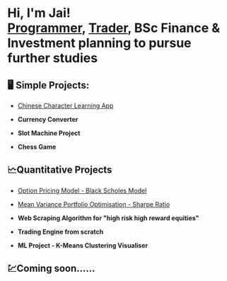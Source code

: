 <h1>Hi, I'm Jai! <br/><a href="https://github.com/JJ194">Programmer</a>, <a href="https://www.linkedin.com/in/jai-o-grady-724ba3245/">Trader</a>, BSc Finance & Investment planning to pursue further studies

<h2>🖥️ Simple Projects:</h2>

- [Chinese Character Learning App](https://github.com/JJ194/Chinese-Character-Game/blob/main/Character%20Game.py)

- <b>Currency Converter</b>

- <b>Slot Machine Project</b>

- <b>Chess Game</b>

<h2>🗠Quantitative Projects</h2>

- [Option Pricing Model - Black Scholes Model](https://github.com/JJ194/Black-Scholes-Pricing-Model/tree/main)

- [Mean Variance Portfolio Optimisation - Sharpe Ratio](https://github.com/JJ194/Mean-Variance-Portfolio-Optimisation-Sharpe-Ratio)

- <b>Web Scraping Algorithm for "high risk high reward equities" </b>

- <b>Trading Engine from scratch</b>

- <b>ML Project - K-Means Clustering Visualiser </b>

<h2>💹Coming soon......</h2>

